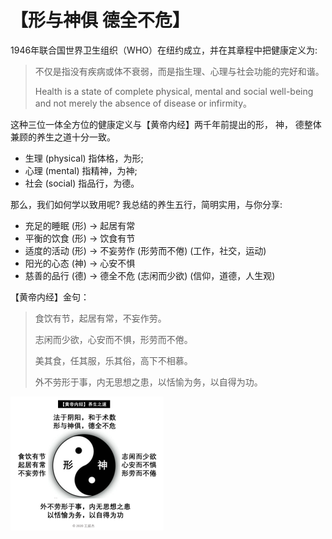 # 【形与神俱 德全不危】

1946年联合国世界卫生组织（WHO）在纽约成立，并在其章程中把健康定义为:

> 不仅是指没有疾病或体不衰弱，而是指生理、心理与社会功能的完好和谐。
>
> Health is a state of complete physical, mental and social well-being and 
> not merely the absence of disease or infirmity。

这种三位一体全方位的健康定义与【黄帝内经】两千年前提出的形， 神， 德整体兼顾的养生之道十分一致。

- 生理 (physical) 指体格，为形;
- 心理 (mental) 指精神，为神;
- 社会 (social) 指品行，为德。

那么，我们如何学以致用呢? 我总结的养生五行，简明实用，与你分享:

- 充足的睡眠 (形) -> 起居有常
- 平衡的饮食 (形) -> 饮食有节
- 适度的活动 (形) -> 不妄劳作 (形劳而不倦) (工作，社交，运动) 
- 阳光的心态 (神) -> 心安不惧
- 慈善的品行 (德) -> 德全不危 (志闲而少欲)  (信仰，道德，人生观)

【黄帝内经】金句：

> 食饮有节，起居有常，不妄作劳。
>
> 志闲而少欲，心安而不惧，形劳而不倦。
>
> 美其食，任其服，乐其俗，高下不相慕。
>
> 外不劳形于事，内无思想之患，以恬愉为务，以自得为功。


![](19.png)
